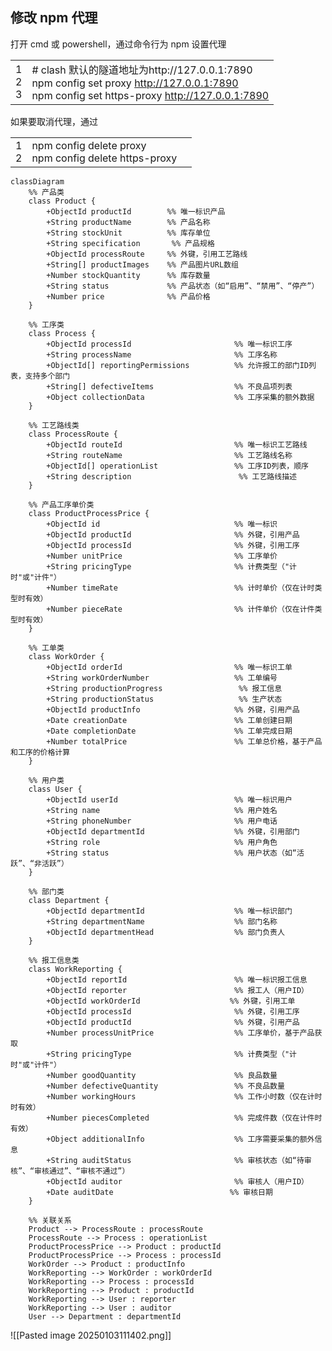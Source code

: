 ## 修改 npm 代理

打开 cmd 或 powershell，通过命令行为 npm 设置代理

|                 |                                                                                                                                             |
| --------------- | ------------------------------------------------------------------------------------------------------------------------------------------- |
| 1  <br>2  <br>3 | # clash 默认的隧道地址为http://127.0.0.1:7890  <br>npm config set proxy http://127.0.0.1:7890  <br>npm config set https-proxy http://127.0.0.1:7890 |

如果要取消代理，通过

|          |                                                            |     |
| -------- | ---------------------------------------------------------- | --- |
| 1  <br>2 | npm config delete proxy  <br>npm config delete https-proxy |     |
```mermaid
classDiagram
    %% 产品类
    class Product {
        +ObjectId productId        %% 唯一标识产品
        +String productName        %% 产品名称
        +String stockUnit          %% 库存单位
        +String specification       %% 产品规格
        +ObjectId processRoute     %% 外键，引用工艺路线
        +String[] productImages    %% 产品图片URL数组
        +Number stockQuantity      %% 库存数量
        +String status             %% 产品状态（如“启用”、“禁用”、“停产”）
        +Number price              %% 产品价格
    }

    %% 工序类
    class Process {
        +ObjectId processId                       %% 唯一标识工序
        +String processName                       %% 工序名称
        +ObjectId[] reportingPermissions          %% 允许报工的部门ID列表，支持多个部门
        +String[] defectiveItems                  %% 不良品项列表
        +Object collectionData                    %% 工序采集的额外数据
    }

    %% 工艺路线类
    class ProcessRoute {
        +ObjectId routeId                         %% 唯一标识工艺路线
        +String routeName                         %% 工艺路线名称
        +ObjectId[] operationList                 %% 工序ID列表，顺序
        +String description                        %% 工艺路线描述
    }

    %% 产品工序单价类
    class ProductProcessPrice {
        +ObjectId id                              %% 唯一标识
        +ObjectId productId                       %% 外键，引用产品
        +ObjectId processId                       %% 外键，引用工序
        +Number unitPrice                         %% 工序单价
        +String pricingType                       %% 计费类型（"计时"或"计件"）
        +Number timeRate                          %% 计时单价（仅在计时类型时有效）
        +Number pieceRate                         %% 计件单价（仅在计件类型时有效）
    }

    %% 工单类
    class WorkOrder {
        +ObjectId orderId                         %% 唯一标识工单
        +String workOrderNumber                   %% 工单编号
        +String productionProgress                 %% 报工信息
        +String productionStatus                   %% 生产状态
        +ObjectId productInfo                     %% 外键，引用产品
        +Date creationDate                        %% 工单创建日期
        +Date completionDate                      %% 工单完成日期
        +Number totalPrice                        %% 工单总价格，基于产品和工序的价格计算
    }

    %% 用户类
    class User {
        +ObjectId userId                          %% 唯一标识用户
        +String name                              %% 用户姓名
        +String phoneNumber                       %% 用户电话
        +ObjectId departmentId                    %% 外键，引用部门
        +String role                              %% 用户角色
        +String status                            %% 用户状态（如“活跃”、“非活跃”）
    }

    %% 部门类
    class Department {
        +ObjectId departmentId                    %% 唯一标识部门
        +String departmentName                    %% 部门名称
        +ObjectId departmentHead                  %% 部门负责人
    }

    %% 报工信息类
    class WorkReporting {
        +ObjectId reportId                        %% 唯一标识报工信息
        +ObjectId reporter                        %% 报工人（用户ID）
        +ObjectId workOrderId                    %% 外键，引用工单
        +ObjectId processId                       %% 外键，引用工序
        +ObjectId productId                       %% 外键，引用产品
        +Number processUnitPrice                  %% 工序单价，基于产品获取
        +String pricingType                       %% 计费类型（"计时"或"计件"）
        +Number goodQuantity                      %% 良品数量
        +Number defectiveQuantity                 %% 不良品数量
        +Number workingHours                      %% 工作小时数（仅在计时时有效）
        +Number piecesCompleted                   %% 完成件数（仅在计件时有效）
        +Object additionalInfo                    %% 工序需要采集的额外信息
        +String auditStatus                       %% 审核状态（如“待审核”、“审核通过”、“审核不通过”）
        +ObjectId auditor                         %% 审核人（用户ID）
        +Date auditDate                          %% 审核日期
    }

    %% 关联关系
    Product --> ProcessRoute : processRoute
    ProcessRoute --> Process : operationList
    ProductProcessPrice --> Product : productId
    ProductProcessPrice --> Process : processId
    WorkOrder --> Product : productInfo
    WorkReporting --> WorkOrder : workOrderId
    WorkReporting --> Process : processId
    WorkReporting --> Product : productId
    WorkReporting --> User : reporter
    WorkReporting --> User : auditor
    User --> Department : departmentId
```



![[Pasted image 20250103111402.png]]